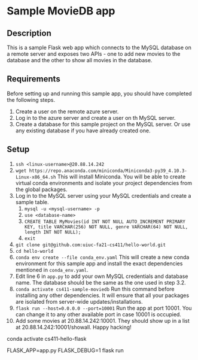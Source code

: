 # Sample MovieDB app

## Description
This is a sample Flask web app which connects to the MySQL database on a remote server and exposes two APIs - 
one to add new movies to the database and the other to show all movies in the database.

## Requirements
Before setting up and running this sample app, you should have completed the following steps.
1. Create a user on the remote azure server.
2. Log in to the azure server and create a user on th MySQL server.
3. Create a database for this sample project on the MySQL server. Or use any existing database if you have already 
created one.

## Setup
1. `ssh <linux-username>@20.88.14.242`
2. `wget https://repo.anaconda.com/miniconda/Miniconda3-py39_4.10.3-Linux-x86_64.sh` This will install Miniconda. 
You will be able to create virtual conda environments and isolate your project dependencies from the global packages.
3. Log in to the MySQL server using your MySQL credentials and create a sample table.
   1. `mysql -u <mysql-username> -p`
   2. `use <database-name>`
   3. `CREATE TABLE MyMovies(id INT NOT NULL AUTO_INCREMENT PRIMARY KEY, title VARCHAR(256) NOT NULL, genre VARCHAR(64) NOT NULL, length INT NOT NULL);`
   4. `exit`
4. `git clone git@github.com:uiuc-fa21-cs411/hello-world.git`
5. `cd hello-world`
6. `conda env create --file conda_env.yaml` This will create a new conda environment for this sample app and install 
the exact dependencies mentioned in `conda_env.yaml`.
7. Edit line 6 in `app.py` to add your own MySQL credentials and database name. The database should be the same as the
one used in step 3.2.
8. `conda activate cs411-sample-moviedb` Run this command before installing any other dependencies. It will ensure that
all your packages are isolated from server-wide updates/installations.
9. `flask run --host=0.0.0.0 --port=10001` Run the app at port 10001. You can change it to any other available port in case 10001 is occupied.
10. Add some movies at 20.88.14.242:10001. They should show up in a list at 20.88.14.242:10001/showall. Happy hacking!


conda activate cs411-hello-flask

FLASK_APP=app.py FLASK_DEBUG=1 flask run
 